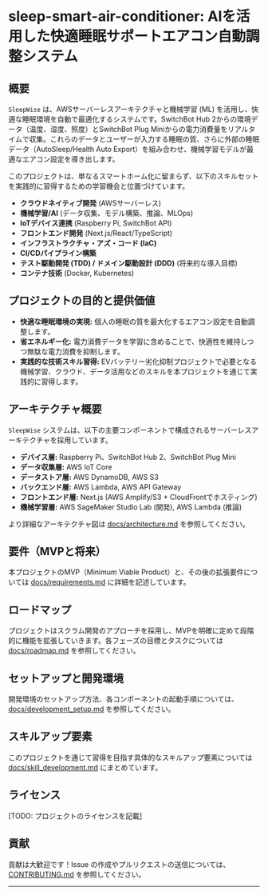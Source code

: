 # sleep-smart-air-conditioner: AIを活用した快適睡眠サポートエアコン自動調整システム

## 概要

`SleepWise` は、AWSサーバーレスアーキテクチャと機械学習 (ML) を活用し、快適な睡眠環境を自動で最適化するシステムです。SwitchBot Hub 2からの環境データ（温度、湿度、照度）とSwitchBot Plug Miniからの電力消費量をリアルタイムで収集。これらのデータとユーザーが入力する睡眠の質、さらに外部の睡眠データ（AutoSleep/Health Auto Export）を組み合わせ、機械学習モデルが最適なエアコン設定を導き出します。

このプロジェクトは、単なるスマートホーム化に留まらず、以下のスキルセットを実践的に習得するための学習機会と位置づけています。

* **クラウドネイティブ開発** (AWSサーバーレス)
* **機械学習/AI** (データ収集、モデル構築、推論、MLOps)
* **IoTデバイス連携** (Raspberry Pi, SwitchBot API)
* **フロントエンド開発** (Next.js/React/TypeScript)
* **インフラストラクチャ・アズ・コード (IaC)**
* **CI/CDパイプライン構築**
* **テスト駆動開発 (TDD) / ドメイン駆動設計 (DDD)** (将来的な導入目標)
* **コンテナ技術** (Docker, Kubernetes)

## プロジェクトの目的と提供価値

* **快適な睡眠環境の実現:** 個人の睡眠の質を最大化するエアコン設定を自動調整します。
* **省エネルギー化:** 電力消費データを学習に含めることで、快適性を維持しつつ無駄な電力消費を抑制します。
* **実践的な技術スキル習得:** EVバッテリー劣化抑制プロジェクトで必要となる機械学習、クラウド、データ活用などのスキルを本プロジェクトを通じて実践的に習得します。

## アーキテクチャ概要

`SleepWise` システムは、以下の主要コンポーネントで構成されるサーバーレスアーキテクチャを採用しています。

* **デバイス層:** Raspberry Pi、SwitchBot Hub 2、SwitchBot Plug Mini
* **データ収集層:** AWS IoT Core
* **データストア層:** AWS DynamoDB, AWS S3
* **バックエンド層:** AWS Lambda, AWS API Gateway
* **フロントエンド層:** Next.js (AWS Amplify/S3 + CloudFrontでホスティング)
* **機械学習層:** AWS SageMaker Studio Lab (開発), AWS Lambda (推論)

より詳細なアーキテクチャ図は [docs/architecture.md](docs/architecture.md) を参照してください。

## 要件（MVPと将来）

本プロジェクトのMVP（Minimum Viable Product）と、その後の拡張要件については [docs/requirements.md](docs/requirements.md) に詳細を記述しています。

## ロードマップ

プロジェクトはスクラム開発のアプローチを採用し、MVPを明確に定めて段階的に機能を拡張していきます。各フェーズの目標とタスクについては [docs/roadmap.md](docs/roadmap.md) を参照してください。

## セットアップと開発環境

開発環境のセットアップ方法、各コンポーネントの起動手順については、[docs/development_setup.md](docs/development_setup.md) を参照してください。

## スキルアップ要素

このプロジェクトを通じて習得を目指す具体的なスキルアップ要素については [docs/skill_development.md](docs/skill_development.md) にまとめています。

## ライセンス

[TODO: プロジェクトのライセンスを記載]

## 貢献

貢献は大歓迎です！Issue の作成やプルリクエストの送信については、[CONTRIBUTING.md](CONTRIBUTING.md) を参照してください。

---
